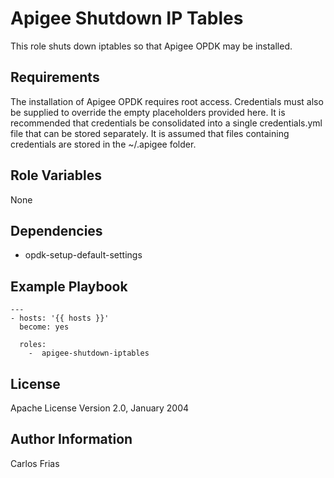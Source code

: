Apigee Shutdown IP Tables
==================================

This role shuts down iptables so that Apigee OPDK may be installed. 

Requirements
------------

The installation of Apigee OPDK requires root access. Credentials must also be supplied to override the empty placeholders
provided here. It is recommended that credentials be consolidated into a single credentials.yml file that can be stored 
separately. It is assumed that files containing credentials are stored in the ~/.apigee folder. 

Role Variables
--------------

None

Dependencies
------------

* opdk-setup-default-settings


Example Playbook
----------------

    ---
    - hosts: '{{ hosts }}'
      become: yes
      
      roles:
        -  apigee-shutdown-iptables

License
-------

Apache License Version 2.0, January 2004

Author Information
------------------

Carlos Frias

